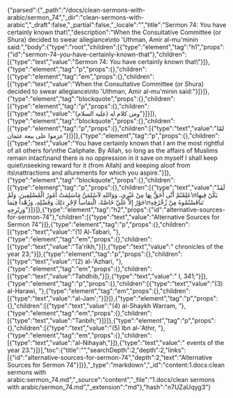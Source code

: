 {"parsed":{"_path":"/docs/clean-sermons-with-arabic/sermon_74","_dir":"clean-sermons-with-arabic","_draft":false,"_partial":false,"_locale":"","title":"Sermon 74:  You have certainly known that\\","description":"When the Consultative Committee (or Shura) decided to swear allegiance\nto 'Uthman, Amir al-mu'minin said:","body":{"type":"root","children":[{"type":"element","tag":"h1","props":{"id":"sermon-74-you-have-certainly-known-that"},"children":[{"type":"text","value":"Sermon 74:  You have certainly known that\\"}]},{"type":"element","tag":"p","props":{},"children":[{"type":"element","tag":"em","props":{},"children":[{"type":"text","value":"When the Consultative Committee (or Shura) decided to swear allegiance\nto 'Uthman, Amir al-mu'minin said:"}]}]},{"type":"element","tag":"blockquote","props":{},"children":[{"type":"element","tag":"p","props":{},"children":[{"type":"text","value":"ومن كلام له (عليه السلام)"}]}]},{"type":"element","tag":"blockquote","props":{},"children":[{"type":"element","tag":"p","props":{},"children":[{"type":"text","value":"لمّا عزموا على بيعة عثمان"}]}]},{"type":"element","tag":"p","props":{},"children":[{"type":"text","value":"You have certainly known that I am the most rightful of all others for\nthe Caliphate. By Allah, so long as the affairs of Muslims remain intact\nand there is no oppression in it save on myself I shall keep quiet\nseeking reward for it (from Allah) and keeping aloof from its\nattractions and allurements for which you aspire."}]},{"type":"element","tag":"blockquote","props":{},"children":[{"type":"element","tag":"p","props":{},"children":[{"type":"text","value":"لَقَدْ عَلِمْتُمْ أَنَّي أَحَقُّ بِهَا مِنْ غَيْرِي، وَوَاللهِ لاَسْلِمَنَّ مَاسَلِمَتْ أُمُورُ الْمُسْلِمِينَ، وَلَمْ\nيَكُنْ فِيهِا جَوْرٌ إِلاَّ عَلَيَّ خَاصَّةً، الْتمَاساً لاِجْرِ ذلِكَ وَفَضْلِهِ، وَزُهْداً فِيَما\nتَنافَسْتُمُوهُ مِنْ زُخْرُفِهِ وَزِبْرِجِهِ"}]}]},{"type":"element","tag":"h2","props":{"id":"alternative-sources-for-sermon-74"},"children":[{"type":"text","value":"Alternative Sources for Sermon 74"}]},{"type":"element","tag":"p","props":{},"children":[{"type":"text","value":"(1) Al-Tabari, "},{"type":"element","tag":"em","props":{},"children":[{"type":"text","value":"Ta'rikh,"}]},{"type":"text","value":" chronicles of the year 23;"}]},{"type":"element","tag":"p","props":{},"children":[{"type":"text","value":"(2) al-'Azhari, "},{"type":"element","tag":"em","props":{},"children":[{"type":"text","value":"Tahdhib,"}]},{"type":"text","value":" I, 341;"}]},{"type":"element","tag":"p","props":{},"children":[{"type":"text","value":"(3) al-Harawi, "},{"type":"element","tag":"em","props":{},"children":[{"type":"text","value":"al-Jam';"}]}]},{"type":"element","tag":"p","props":{},"children":[{"type":"text","value":"(4) al-Shaykh Warram, "},{"type":"element","tag":"em","props":{},"children":[{"type":"text","value":"Tanbih;"}]}]},{"type":"element","tag":"p","props":{},"children":[{"type":"text","value":"(5) Ibn al-'Athir, "},{"type":"element","tag":"em","props":{},"children":[{"type":"text","value":"al-Nihayah,"}]},{"type":"text","value":" events of the year 23."}]}],"toc":{"title":"","searchDepth":2,"depth":2,"links":[{"id":"alternative-sources-for-sermon-74","depth":2,"text":"Alternative Sources for Sermon 74"}]}},"_type":"markdown","_id":"content:1.docs:clean sermons with arabic:sermon_74.md","_source":"content","_file":"1.docs/clean sermons with arabic/sermon_74.md","_extension":"md"},"hash":"n7UZaUqyg3"}